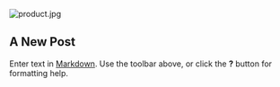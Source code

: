 ![product.jpg]({{site.baseurl}}/static/img/product.jpg)
## A New Post

Enter text in [Markdown](http://daringfireball.net/projects/markdown/). Use the toolbar above, or click the **?** button for formatting help.
